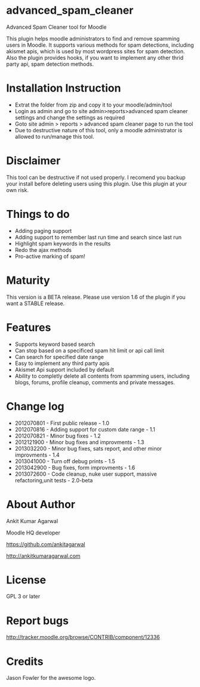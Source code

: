 advanced_spam_cleaner
=====================
Advanced Spam Cleaner tool for Moodle

This plugin helps moodle administrators to find and remove spamming users in Moodle. It supports various methods for spam detections, including akismet apis,
which is used by most wordpress sites for spam detection. Also the plugin provides hooks, if you want to implement any other thrid party api,
spam detection methods.

Installation Instruction
=====================

* Extrat the folder from zip and copy it to your moodle/admin/tool
* Login as admin and go to site admin>reports>advanced spam cleaner settings and change the settings as required
* Goto site admin > reports > advanced spam cleaner page to run the tool
* Due to destructive nature of this tool, only a moodle administrator is allowed to run/manage this tool.

Disclaimer
=====================
This tool can be destructive if not used properly. I recomend you backup your install before deleting users using this plugin. Use this plugin at your own
risk.

Things to do
=====================
* Adding paging support
* Adding support to remember last run time and search since last run
* Highlight spam keywords in the results
* Redo the ajax methods
* Pro-active marking of spam!

Maturity
====================
This version is a BETA release.
Please use version 1.6 of the plugin if you want a STABLE release.

Features
====================
* Supports keyword based search
* Can stop based on a specificed spam hit limit or api call limit
* Can search for specified date range
* Easy to implement any third party apis
* Akismet Api support included by default
* Ability to completly delete all contents from spamming users, including blogs, forums, profile cleanup, comments and private messages.

Change log
=====================
* 2012070801 - First public release - 1.0
* 2012070816 - Adding support for custom date range - 1.1
* 2012070821 - Minor bug fixes - 1.2
* 2012121900 - Minor bug fixes and improvments - 1.3
* 2013032200 - Minor bug fixes, sats report, and other minor improvments - 1.4
* 2013041000 - Turn off debug prints - 1.5
* 2013042900 - Bug fixes, form improvments - 1.6
* 2013072600 - Code cleanup, nuke user support, massive refactoring,unit tests - 2.0-beta


About Author
=====================
Ankit Kumar Agarwal

Moodle HQ developer

https://github.com/ankitagarwal

http://ankitkumaragarwal.com

License
=====================

GPL 3 or later

Report bugs
=====================
http://tracker.moodle.org/browse/CONTRIB/component/12336

Credits
====================
Jason Fowler for the awesome logo.
